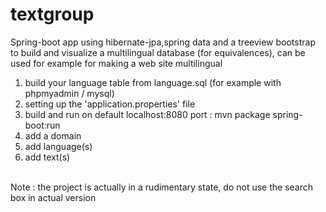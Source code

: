 # textgroup
Spring-boot app using hibernate-jpa,spring data and a treeview bootstrap to build and visualize a multilingual database (for equivalences), can be used for example for making a web site multilingual

1) build your language table from language.sql (for example with phpmyadmin / mysql)<br>
2) setting up the 'application.properties' file<br>
3) build and run on default localhost:8080 port : mvn package spring-boot:run<br>
4) add a domain<br>
5) add language(s)<br>
6) add text(s)<br>
<br>
Note : the project is actually in a rudimentary state, do not use the search box in actual version<br>
<br>
<br>

